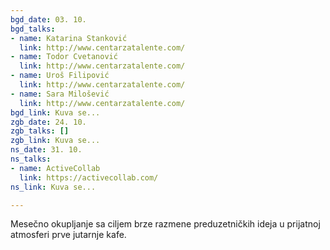 ```yaml
---
bgd_date: 03. 10.
bgd_talks:
- name: Katarina Stanković
  link: http://www.centarzatalente.com/
- name: Todor Cvetanović
  link: http://www.centarzatalente.com/
- name: Uroš Filipović
  link: http://www.centarzatalente.com/
- name: Sara Milošević
  link: http://www.centarzatalente.com/
bgd_link: Kuva se...
zgb_date: 24. 10.
zgb_talks: []
zgb_link: Kuva se...
ns_date: 31. 10.
ns_talks:
- name: ActiveCollab
  link: https://activecollab.com/
ns_link: Kuva se...

---
```

Mesečno okupljanje sa ciljem brze razmene preduzetničkih ideja u prijatnoj atmosferi prve jutarnje kafe.